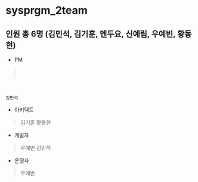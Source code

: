 # sysprgm_2team
## 인원 총 6명 (김민석, 김기훈, 멘두요, 신예림, 우예빈, 황동현)
* PM
><pre><code>
김민석
</code></pre>
* 아키텍트
> 김기훈 황동현
* 개발자
> 우예빈 김민석
* 운영자
> 우예빈
